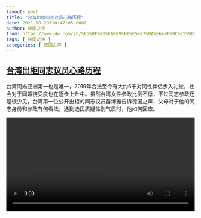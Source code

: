 ```yaml
---
layout: post
title: "台湾出柜同志议员心路历程"
date: 2021-10-29T10:47:05.000Z
author: 德国之声
from: https://www.dw.com/zh/%E5%8F%B0%E6%B9%BE%E5%87%BA%E6%9F%9C%E5%90%8C%E5%BF%97%E8%AE%AE%E5%91%98%E5%BF%83%E8%B7%AF%E5%8E%86%E7%A8%8B/a-59663166
tags: [ 德国之声 ]
categories: [ 德国之声 ]
---
```

<!--1635504425000-->
[台湾出柜同志议员心路历程](https://www.dw.com/zh/%E5%8F%B0%E6%B9%BE%E5%87%BA%E6%9F%9C%E5%90%8C%E5%BF%97%E8%AE%AE%E5%91%98%E5%BF%83%E8%B7%AF%E5%8E%86%E7%A8%8B/a-59663166)
------

<div>
<p>台湾同婚亚洲第一也是唯一，2019年合法至今有大约6千对同性伴侣步入礼堂，社会对于同婚接受度也在逐步上升中。虽然台湾女性参政比例不低，不过同志参政还是很少见，台湾第一位公开出柜的同志议员苗博雅告诉德国之声，父母对于他的同志身份和参政有何看法，遇到选民质疑性别气质时，他如何回应。</small></p><video src="https://tvdownloaddw-a.akamaihd.net/dwtv_video/flv/vdt_zh/2021/bchi211029_001_miaoboya_01r_sd_avc.mp4" controls style="width:100%"></video>
</div>
